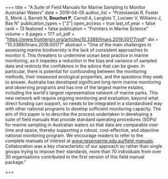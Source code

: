 +++
title = "A Suite of Field Manuals for Marine Sampling to Monitor Australian Waters"
date = 2019-04-05
author_list = "Przeslawski R, Foster S, Monk J, Barrett N, <b>Bouchet P</b>, Carroll A, Langlois T, Lucieer V, Williams J, Bax N"
publication_types = ["2"]
open_access = true
last_of_year = false
rank = 13
featured = false
publication = "Frontiers in Marine Science"
volume = 6
pages = 177
url_pdf = "https://www.frontiersin.org/articles/10.3389/fmars.2019.00177/pdf"
doi = "10.3389/fmars.2019.00177"
abstract = "One of the main challenges in assessing marine biodiversity is the lack of consistent approaches to monitor it. This threatens to undermine ocean best practice in marine monitoring, as it impedes a reduction in the bias and variance of sampled data and restricts the confidence in the advice that can be given. In particular, there is potential for confounding between the monitoring methods, their measured ecological properties, and the questions they seek to answer. Australia has developed significant long-term marine monitoring and observing programs and has one of the largest marine estates, including the world's largest representative network of marine parks. This new network will require ongoing monitoring and evaluation, beyond what direct funding can support, so needs to be integrated in a standardised way with other national programs to develop sufficient monitoring capacity. The aim of this paper is to describe the process undertaken in developing a suite of field manuals that provide standard operating procedures (SOPs) for marine sampling in Australian waters so that data are comparable over time and space, thereby supporting a robust, cost-effective, and objective national monitoring program. We encourage readers to refer to the complete manuals of interest at www.nespmarine.edu.au/field-manuals. Collaboration was a key characteristic of our approach so rather than single groups trying to impose their standards, more than 70 individuals from over 30 organisations contributed to the first version of this field manual package."

+++


